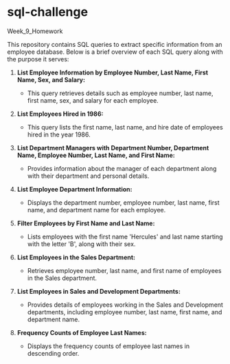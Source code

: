 # sql-challenge
Week_9_Homework

This repository contains SQL queries to extract specific information from an employee database. Below is a brief overview of each SQL query along with the purpose it serves:

1. **List Employee Information by Employee Number, Last Name, First Name, Sex, and Salary:**
   - This query retrieves details such as employee number, last name, first name, sex, and salary for each employee.

2. **List Employees Hired in 1986:**
   - This query lists the first name, last name, and hire date of employees hired in the year 1986.

3. **List Department Managers with Department Number, Department Name, Employee Number, Last Name, and First Name:**
   - Provides information about the manager of each department along with their department and personal details.

4. **List Employee Department Information:**
   - Displays the department number, employee number, last name, first name, and department name for each employee.

5. **Filter Employees by First Name and Last Name:**
   - Lists employees with the first name 'Hercules' and last name starting with the letter 'B', along with their sex.

6. **List Employees in the Sales Department:**
   - Retrieves employee number, last name, and first name of employees in the Sales department.

7. **List Employees in Sales and Development Departments:**
   - Provides details of employees working in the Sales and Development departments, including employee number, last name, first name, and department name.

8. **Frequency Counts of Employee Last Names:**
   - Displays the frequency counts of employee last names in descending order.
